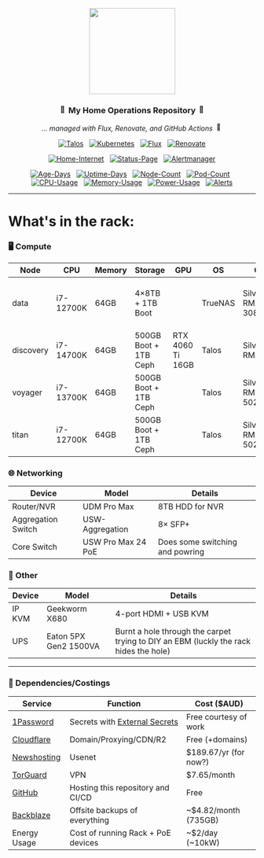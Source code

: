 <div align="center">

<img src="https://upload.wikimedia.org/wikipedia/commons/thumb/3/39/Kubernetes_logo_without_workmark.svg/1234px-Kubernetes_logo_without_workmark.svg.png" align="center" width="175px" height="175px"/>

### <img src="https://fonts.gstatic.com/s/e/notoemoji/latest/1f680/512.gif" alt="🚀" width="16" height="16"> My Home Operations Repository <img src="https://fonts.gstatic.com/s/e/notoemoji/latest/1f6a7/512.gif" alt="🚧" width="16" height="16">

_... managed with Flux, Renovate, and GitHub Actions_ <img src="https://fonts.gstatic.com/s/e/notoemoji/latest/1f916/512.gif" alt="🤖" width="16" height="16">

</div>

<div align="center">

[![Talos](https://img.shields.io/endpoint?url=https%3A%2F%2Fkromgo.hyde.services%2Ftalos_version&style=for-the-badge&logo=talos&logoColor=white&color=blue&label=%20)](https://talos.dev)&nbsp;&nbsp;
[![Kubernetes](https://img.shields.io/endpoint?url=https%3A%2F%2Fkromgo.hyde.services%2Fkubernetes_version&style=for-the-badge&logo=kubernetes&logoColor=white&color=blue&label=%20)](https://kubernetes.io)&nbsp;&nbsp;
[![Flux](https://img.shields.io/endpoint?url=https%3A%2F%2Fkromgo.hyde.services%2Fflux_version&style=for-the-badge&logo=flux&logoColor=white&color=blue&label=%20)](https://fluxcd.io)&nbsp;&nbsp;
[![Renovate](https://img.shields.io/github/actions/workflow/status/hydazz/home-ops/renovate.yaml?branch=main&label=&logo=renovatebot&style=for-the-badge&color=blue)](https://github.com/hydazz/home-ops/actions/workflows/renovate.yaml)

</div>

<div align="center">

[![Home-Internet](https://img.shields.io/uptimerobot/status/m793494864-xxx?color=brightgreeen&label=Home%20Internet&style=for-the-badge&logo=ubiquiti&logoColor=white)](https://gatus.hyde.services)&nbsp;&nbsp;
[![Status-Page](https://img.shields.io/uptimerobot/status/m800929398-48377b2124aaf2d81cb5c676?color=brightgreeen&label=Status%20Page&style=for-the-badge&logo=statuspage&logoColor=white)](https://gatus.hyde.services)&nbsp;&nbsp;
[![Alertmanager](https://img.shields.io/uptimerobot/status/m793494864-xxx?color=brightgreeen&label=Alertmanager&style=for-the-badge&logo=prometheus&logoColor=white)](https://gatus.hyde.services)

</div>

<div align="center">

[![Age-Days](https://img.shields.io/endpoint?url=https%3A%2F%2Fkromgo.hyde.services%2Fcluster_age_days&style=flat-square&label=Age)](https://github.com/kashalls/kromgo)&nbsp;&nbsp;
[![Uptime-Days](https://img.shields.io/endpoint?url=https%3A%2F%2Fkromgo.hyde.services%2Fcluster_uptime_days&style=flat-square&label=Uptime)](https://github.com/kashalls/kromgo)&nbsp;&nbsp;
[![Node-Count](https://img.shields.io/endpoint?url=https%3A%2F%2Fkromgo.hyde.services%2Fcluster_node_count&style=flat-square&label=Nodes)](https://github.com/kashalls/kromgo)&nbsp;&nbsp;
[![Pod-Count](https://img.shields.io/endpoint?url=https%3A%2F%2Fkromgo.hyde.services%2Fcluster_pod_count&style=flat-square&label=Pods)](https://github.com/kashalls/kromgo)&nbsp;&nbsp;
[![CPU-Usage](https://img.shields.io/endpoint?url=https%3A%2F%2Fkromgo.hyde.services%2Fcluster_cpu_usage&style=flat-square&label=CPU)](https://github.com/kashalls/kromgo)&nbsp;&nbsp;
[![Memory-Usage](https://img.shields.io/endpoint?url=https%3A%2F%2Fkromgo.hyde.services%2Fcluster_memory_usage&style=flat-square&label=Memory)](https://github.com/kashalls/kromgo)&nbsp;&nbsp;
[![Power-Usage](https://img.shields.io/endpoint?url=https%3A%2F%2Fkromgo.hyde.services%2Fcluster_power_usage&style=flat-square&label=Power)](https://github.com/kashalls/kromgo)&nbsp;&nbsp;
[![Alerts](https://img.shields.io/endpoint?url=https%3A%2F%2Fkromgo.hyde.services%2Fcluster_alert_count&style=flat-square&label=Alerts)](https://github.com/kashalls/kromgo)

</div>

---

# What's in the rack:

### 🖥️ Compute

| Node      | CPU       | Memory | Storage               | GPU              | OS      | Case                 | Function                             |
| --------- | --------- | ------ | --------------------- | ---------------- | ------- | -------------------- | ------------------------------------ |
| data      | i7-12700K | 64GB   | 4×8TB + 1TB Boot      |                  | TrueNAS | SilverStone RM21-308 | media storage, file storage, backups |
| discovery | i7-14700K | 64GB   | 500GB Boot + 1TB Ceph | RTX 4060 Ti 16GB | Talos   | SilverStone RM400    | Talos node with da GPU               |
| voyager   | i7-13700K | 64GB   | 500GB Boot + 1TB Ceph |                  | Talos   | SilverStone RM23-502 |                                      |
| titan     | i7-12700K | 64GB   | 500GB Boot + 1TB Ceph |                  | Talos   | SilverStone RM23-502 |                                      |

### 🌐 Networking

| Device             | Model              | Details                         |
| ------------------ | ------------------ | ------------------------------- |
| Router/NVR         | UDM Pro Max        | 8TB HDD for NVR                 |
| Aggregation Switch | USW-Aggregation    | 8× SFP+                         |
| Core Switch        | USW Pro Max 24 PoE | Does some switching and powring |

### 🔌 Other

| Device | Model                 | Details                                                                               |
| ------ | --------------------- | ------------------------------------------------------------------------------------- |
| IP KVM | Geekworm X680         | 4-port HDMI + USB KVM                                                                 |
| UPS    | Eaton 5PX Gen2 1500VA | Burnt a hole through the carpet trying to DIY an EBM (luckly the rack hides the hole) |

---

### 💸 Dependencies/Costings

| Service                                 | Function                                                      | Cost ($AUD)           |
| --------------------------------------- | ------------------------------------------------------------- | --------------------- |
| [1Password](https://1password.com/)     | Secrets with [External Secrets](https://external-secrets.io/) | Free courtesy of work |
| [Cloudflare](https://cloudflare.com/)   | Domain/Proxying/CDN/R2                                        | Free (+domains)       |
| [Newshosting](https://newshosting.com/) | Usenet                                                        | $189.67/yr (for now?) |
| [TorGuard](https://torguard.net/)       | VPN                                                           | $7.65/month           |
| [GitHub](https://github.com/)           | Hosting this repository and CI/CD                             | Free                  |
| [Backblaze](https://backblaze.com/)     | Offsite backups of everything                                 | ~$4.82/month (735GB)  |
| Energy Usage                            | Cost of running Rack + PoE devices                            | ~$2/day (~10kW)       |
